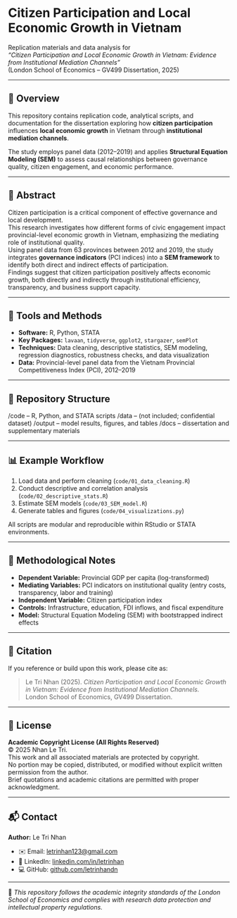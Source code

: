 # Citizen Participation and Local Economic Growth in Vietnam

Replication materials and data analysis for  
*“Citizen Participation and Local Economic Growth in Vietnam: Evidence from Institutional Mediation Channels”*  
(London School of Economics – GV499 Dissertation, 2025)

---

## 📄 Overview
This repository contains replication code, analytical scripts, and documentation for the dissertation exploring how **citizen participation** influences **local economic growth** in Vietnam through **institutional mediation channels**.

The study employs panel data (2012–2019) and applies **Structural Equation Modeling (SEM)** to assess causal relationships between governance quality, citizen engagement, and economic performance.

---

## 🧠 Abstract
Citizen participation is a critical component of effective governance and local development.  
This research investigates how different forms of civic engagement impact provincial-level economic growth in Vietnam, emphasizing the mediating role of institutional quality.  
Using panel data from 63 provinces between 2012 and 2019, the study integrates **governance indicators** (PCI indices) into a **SEM framework** to identify both direct and indirect effects of participation.  
Findings suggest that citizen participation positively affects economic growth, both directly and indirectly through institutional efficiency, transparency, and business support capacity.

---

## 🧰 Tools and Methods
- **Software:** R, Python, STATA  
- **Key Packages:** `lavaan`, `tidyverse`, `ggplot2`, `stargazer`, `semPlot`  
- **Techniques:** Data cleaning, descriptive statistics, SEM modeling, regression diagnostics, robustness checks, and data visualization  
- **Data:** Provincial-level panel data from the Vietnam Provincial Competitiveness Index (PCI), 2012–2019  

---

## 📂 Repository Structure
/code – R, Python, and STATA scripts
/data – (not included; confidential dataset)
/output – model results, figures, and tables
/docs – dissertation and supplementary materials

---

## 📊 Example Workflow
1. Load data and perform cleaning (`code/01_data_cleaning.R`)
2. Conduct descriptive and correlation analysis (`code/02_descriptive_stats.R`)
3. Estimate SEM models (`code/03_SEM_model.R`)
4. Generate tables and figures (`code/04_visualizations.py`)

All scripts are modular and reproducible within RStudio or STATA environments.

---

## 🧩 Methodological Notes
- **Dependent Variable:** Provincial GDP per capita (log-transformed)  
- **Mediating Variables:** PCI indicators on institutional quality (entry costs, transparency, labor and training)  
- **Independent Variable:** Citizen participation index  
- **Controls:** Infrastructure, education, FDI inflows, and fiscal expenditure  
- **Model:** Structural Equation Modeling (SEM) with bootstrapped indirect effects

---

## 📘 Citation
If you reference or build upon this work, please cite as:

> Le Tri Nhan (2025). *Citizen Participation and Local Economic Growth in Vietnam: Evidence from Institutional Mediation Channels.*  
> London School of Economics, GV499 Dissertation.

---

## 📄 License
**Academic Copyright License (All Rights Reserved)**  
© 2025 Nhan Le Tri.  
This work and all associated materials are protected by copyright.  
No portion may be copied, distributed, or modified without explicit written permission from the author.  
Brief quotations and academic citations are permitted with proper acknowledgment.

---

## 📬 Contact
**Author:** Le Tri Nhan  
- ✉️ Email: letrinhan123@gmail.com
- 🔗 LinkedIn: [linkedin.com/in/letrinhan](https://www.linkedin.com/in/letrinhan)  
- 💻 GitHub: [github.com/letrinhandn](https://github.com/letrinhandn)

---

📘 *This repository follows the academic integrity standards of the London School of Economics and complies with research data protection and intellectual property regulations.*
